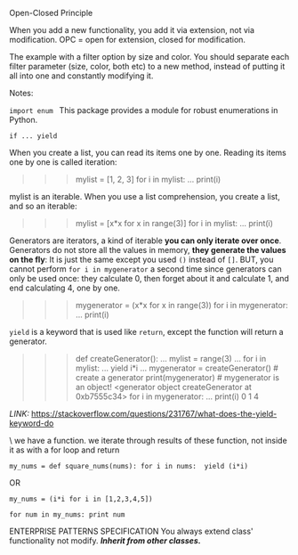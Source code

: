 Open-Closed Principle

When you add a new functionality, you add it via extension, not via modification. 
OPC = open for extension, closed for modification.

The example with a filter option by size and color. You should separate each filter parameter (size, color, both etc) to a new method, instead of putting it all into one and constantly modifying it.


Notes:

`import enum ` This package provides a module for robust enumerations in Python.

`if ... yield`  

When you create a list, you can read its items one by one. Reading its items one by one is called iteration:

>>> mylist = [1, 2, 3]
>>> for i in mylist:
...    print(i)

mylist is an iterable. When you use a list comprehension, you create a list, and so an iterable:

>>> mylist = [x*x for x in range(3)]
>>> for i in mylist:
...    print(i)

Generators are iterators, a kind of iterable **you can only iterate over once**. Generators do not store all the values in memory, **they generate the values on the fly**:
It is just the same except you used `()` instead of `[]`. BUT, you cannot perform `for i in mygenerator` a second time since generators can only be used once: they calculate 0, then forget about it and calculate 1, and end calculating 4, one by one.
>>> mygenerator = (x*x for x in range(3))
>>> for i in mygenerator:
...    print(i)

`yield` is a keyword that is used like `return`, except the function will return a generator.

>>> def createGenerator():
...    mylist = range(3)
...    for i in mylist:
...        yield i*i
...
>>> mygenerator = createGenerator() # create a generator
>>> print(mygenerator) # mygenerator is an object!
<generator object createGenerator at 0xb7555c34>
>>> for i in mygenerator:
...     print(i)
0
1
4

_LINK:_ https://stackoverflow.com/questions/231767/what-does-the-yield-keyword-do
 
\ we have a function. we iterate through results of these function, not inside it as with a for loop and return 

`my_nums = def square_nums(nums):
    for i in nums: 
        yield (i*i)`

OR

`my_nums = (i*i for i in [1,2,3,4,5])`

`for num in my_nums:
    print num`




ENTERPRISE PATTERNS
SPECIFICATION
You always extend class' functionality not modify. **_Inherit from other classes._**

